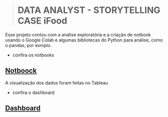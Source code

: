 ﻿> # DATA ANALYST - STORYTELLING CASE iFood

Esse projeto contou com a análise exploratória e a criação de notbook usando o Google Colab e algumas bibliotecas do Python para análise, como o pandas, por exmplo.
* confira os notbooks

## [Notboock](https://github.com/Olavo5/projeto_case/tree/master/notbooks) 

A visualização dos dados foram feitas no Tableau
* confira o dashboard 
## [Dashboard](https://public.tableau.com/app/profile/olavo2991/viz/Case_16286528711790/Painel1) 
